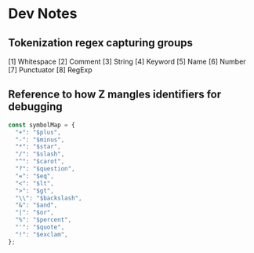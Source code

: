 # Dev Notes

## Tokenization regex capturing groups

[1] Whitespace
[2] Comment
[3] String
[4] Keyword
[5] Name
[6] Number
[7] Punctuator
[8] RegExp

## Reference to how Z mangles identifiers for debugging

```javascript
const symbolMap = {
  "+": "$plus",
  "-": "$minus",
  "*": "$star",
  "/": "$slash",
  "^": "$carot",
  "?": "$question",
  "=": "$eq",
  "<": "$lt",
  ">": "$gt",
  "\\": "$backslash",
  "&": "$and",
  "|": "$or",
  "%": "$percent",
  "'": "$quote",
  "!": "$exclam",
};
```
